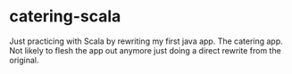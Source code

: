 # catering-scala
Just practicing with Scala by rewriting my first java app. The catering app. Not likely to flesh the app out anymore just doing a direct rewrite from the original.
